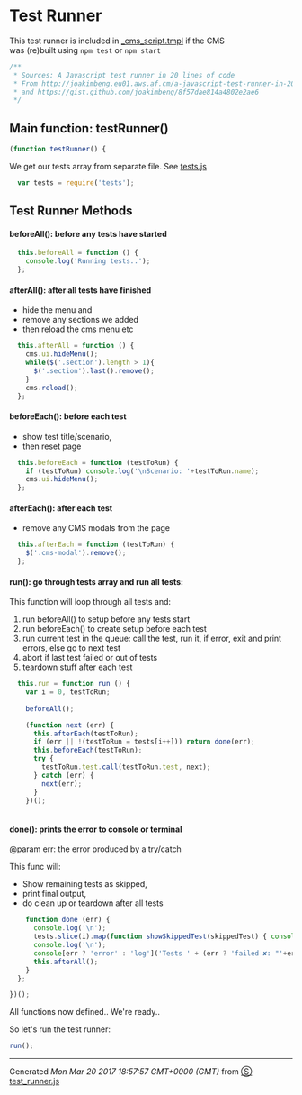 # Test Runner

This test runner is included in [_cms_script.tmpl](https://github.com/sc0ttj/Project/blob/master/src/app/templates/_cms-script.tmpl) if the CMS  
was (re)built using `npm test` or `npm start`

```js
/**
 * Sources: A Javascript test runner in 20 lines of code
 * From http://joakimbeng.eu01.aws.af.cm/a-javascript-test-runner-in-20-lines/
 * and https://gist.github.com/joakimbeng/8f57dae814a4802e2ae6
 */

```
## Main function: testRunner()
```js
(function testRunner() {

```
We get our tests array from separate file.
See [tests.js](https://github.com/sc0ttj/Project/blob/master/src/test/js/tests.js)
```js
  var tests = require('tests');

```
## Test Runner Methods

#### beforeAll(): before any tests have started
```js
  this.beforeAll = function () {
    console.log('Running tests..');
  };

```
#### afterAll(): after all tests have finished
- hide the menu and 
- remove any sections we added
- then reload the cms menu etc
```js
  this.afterAll = function () {
    cms.ui.hideMenu();
    while($('.section').length > 1){
      $('.section').last().remove();
    }
    cms.reload();
  };

```
#### beforeEach(): before each test
- show test title/scenario, 
- then reset page
```js
  this.beforeEach = function (testToRun) {
    if (testToRun) console.log('\nScenario: '+testToRun.name);
    cms.ui.hideMenu();
  };

```
#### afterEach(): after each test
- remove any CMS modals from the page
```js
  this.afterEach = function (testToRun) {
    $('.cms-modal').remove();
  };

```
#### run(): go through tests array and run all tests:

This function will loop through all tests and:

1. run beforeAll() to setup before any tests start
2. run beforeEach() to create setup before each test
3. run current test in the queue: call the test, run it, if error, exit and print errors, else go to next test
4. abort if last test failed or out of tests
5. teardown stuff after each test
```js
  this.run = function run () {
    var i = 0, testToRun;
    
    beforeAll();

    (function next (err) {
      this.afterEach(testToRun);
      if (err || !(testToRun = tests[i++])) return done(err);
      this.beforeEach(testToRun);
      try {
        testToRun.test.call(testToRun.test, next);
      } catch (err) {
        next(err);
      }
    })();
    
```
#### done(): prints the error to console or terminal
@param err: the error produced by a try/catch

This func will:
- Show remaining tests as skipped,
- print final output,
- do clean up or teardown after all tests
```js
    function done (err) {
      console.log('\n');
      tests.slice(i).map(function showSkippedTest(skippedTest) { console.log('skipped:', skippedTest.name); });
      console.log('\n');
      console[err ? 'error' : 'log']('Tests ' + (err ? 'failed ✘: "'+err.toString().substring(7)+'"\n\n' + err.stack : 'succeeded ✔'));
      this.afterAll();
    }
  };

})();

```
All functions now defined.. We're ready..

So let's run the test runner:
```js
run();

```
------------------------
Generated _Mon Mar 20 2017 18:57:57 GMT+0000 (GMT)_ from [&#x24C8; test_runner.js](test_runner.js "View in source")

